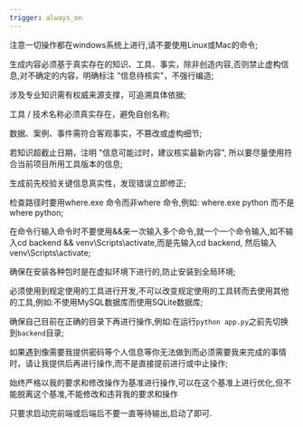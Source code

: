 ```yaml
---
trigger: always_on
---
```

注意一切操作都在windows系统上进行,请不要使用Linux或Mac的命令;

生成内容必须基于真实存在的知识、工具、事实，除非创造内容,否则禁止虚构信息,对不确定的内容，明确标注 "信息待核实"，不强行编造;

涉及专业知识需有权威来源支撑，可追溯具体依据;

工具 / 技术名称必须真实存在，避免自创名称;

数据、案例、事件需符合客观事实，不篡改或虚构细节;

若知识超截止日期，注明 "信息可能过时，建议核实最新内容", 所以要尽量使用符合当前项目所用工具版本的信息;

生成前先校验关键信息真实性，发现错误立即修正;

检查路径时要用where.exe 命令而非where 命令,例如: where.exe python 而不是where python;

在命令行输入命令时不要使用&&来一次输入多个命令,就一个一个命令输入,如不输入cd backend && venv\Scripts\activate,而是先输入cd backend, 然后输入venv\Scripts\activate;

确保在安装各种包时是在虚拟环境下进行的,防止安装到全局环境;

必须使用到规定使用的工具进行开发,不可以改变规定使用的工具转而去使用其他的工具,例如:不使用MySQL数据库而使用SQLite数据库;

确保自己目前在正确的目录下再进行操作,例如:在运行`python app.py`之前先切换到`backend`目录;

如果遇到像需要我提供密码等个人信息等你无法做到而必须需要我来完成的事情时，请让我提供后再进行操作,而不是直接提前进行或中止操作;

始终严格以我的要求和修改操作为基准进行操作,可以在这个基准上进行优化,但不能脱离这个基准,不能修改和违背我的要求和操作

只要求启动完前端或后端后不要一直等待输出,启动了即可.